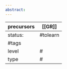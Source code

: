 ```yaml
---
abstract:
---
```

| precursors | [[GR]] |
| ---------- | ---------------------- |
| status:    | #tolearn               |
| #tags      |                        |
| level      | #                      |
| type       | #                         |